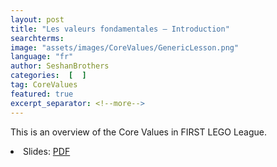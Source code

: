 ```yaml
---
layout: post
title: "Les valeurs fondamentales – Introduction"
searchterms:
image: "assets/images/CoreValues/GenericLesson.png"
language: "fr"
author: SeshanBrothers
categories:  [  ]
tag: CoreValues
featured: true
excerpt_separator: <!--more-->
---
```

 This is an overview of the Core Values in FIRST LEGO League.
 <!--more-->

 <li class="ng-binding">Slides:
 <a href="/fr/CoreValues/01-CV-Introduction-202005">PDF</a>
 </li>
